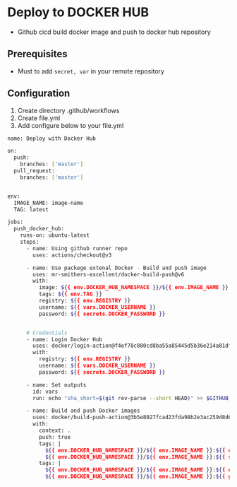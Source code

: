 # Deploy to DOCKER HUB

- Github cicd build docker image and push to docker hub repository

## Prerequisites

- Must to add `secret, var` in your remote repository

## Configuration

1. Create directory .github/workflows
2. Create file.yml
3. Add configure below to your file.yml

```bash
name: Deploy with Docker Hub

on:
  push:
    branches: ['master']
  pull_request:
    branches: ['master']


env:
  IMAGE_NAME: image-name
  TAG: latest

jobs:
  push_docker_hub:
    runs-on: ubuntu-latest
    steps:
      - name: Using github runner repo
        uses: actions/checkout@v3

      - name: Use packege extenal Docker - Build and push image
        uses: mr-smithers-excellent/docker-build-push@v6
        with:
          image: ${{ env.DOCKER_HUB_NAMESPACE }}/${{ env.IMAGE_NAME }}
          tags: ${{ env.TAG }}
          registry: ${{ env.REGISTRY }}
          username: ${{ vars.DOCKER_USERNAME }}
          password: ${{ secrets.DOCKER_PASSWORD }}


      # Credentials
      - name: Login Docker Hub
        uses: docker/login-action@f4ef78c080cd8ba55a85445d5b36e214a81df20a
        with:
          registry: ${{ env.REGISTRY }}
          username: ${{ vars.DOCKER_USERNAME }}
          password: ${{ secrets.DOCKER_PASSWORD }}

      - name: Set outputs
        id: vars
        run: echo "sha_short=$(git rev-parse --short HEAD)" >> $GITHUB_OUTPUT

      - name: Build and push Docker images
        uses: docker/build-push-action@3b5e8027fcad23fda98b2e3ac259d8d67585f671
        with:
          context: .
          push: true
          tags: |
            ${{ env.DOCKER_HUB_NAMESPACE }}/${{ env.IMAGE_NAME }}:${{ env.TAG }}
            ${{ env.DOCKER_HUB_NAMESPACE }}/${{ env.IMAGE_NAME }}:${{ steps.vars.outputs.sha_short }}
          tags: |
            ${{ env.DOCKER_HUB_NAMESPACE }}/${{ env.IMAGE_NAME }}:${{ env.TAG }}
            ${{ env.DOCKER_HUB_NAMESPACE }}/${{ env.IMAGE_NAME }}:${{ github.sha }}
```
